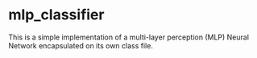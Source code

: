 # mlp_classifier #

This is a simple implementation of a multi-layer perception (MLP) Neural Network encapsulated on its own class file.